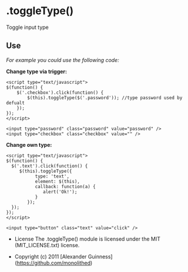 # .toggleType()

Toggle input type

## Use
*For example you could use the following code:*

**Change type via trigger:**

    <script type="text/javascript">
    $(function() {
        $('.checkbox').click(function() {
            $(this).toggleType($('.password')); //type password used by defualt
        });
    });
    </script>

    <input type="password" class="password" value="password" />
    <input type="checkbox" class="checkbox" value="" />

 **Change own type:**

    <script type="text/javascript">
    $(function() {
      $('.text').click(function() {
         $(this).toggleType({
               type: 'text',
               element: $(this),
               callback: function(a) {
                  alert('Ok!');
               }
            });
      });
    });
    </script>

	<input type="button" class="text" value="click" />

* License
    The .toggleType() module is licensed under the MIT (MIT_LICENSE.txt) license.

* Copyright (c) 2011 [Alexander Guinness] (https://github.com/monolithed)
